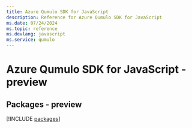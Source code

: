 ```yaml
---
title: Azure Qumulo SDK for JavaScript
description: Reference for Azure Qumulo SDK for JavaScript
ms.date: 07/24/2024
ms.topic: reference
ms.devlang: javascript
ms.service: qumulo
---
```

# Azure Qumulo SDK for JavaScript - preview
## Packages - preview
[!INCLUDE [packages](qumulo-index.md)]